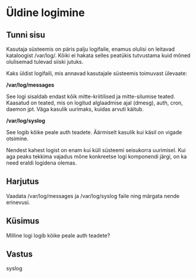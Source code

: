 ﻿# Üldine logimine

## Tunni sisu

Kasutaja süsteemis on päris palju logifaile, enamus olulisi on leitavad kataloogist /var/log/. Kõiki ei hakata selles peatükis tutvustama kuid mõned olulisemad tulevad siiski jutuks.

Kaks üldist logifaili, mis annavad kasutajale süsteemis toimuvast ülevaate:

<b>/var/log/messages</b>

See logi sisaldab endast kõik mitte-kriitilised ja mitte-silumise teated. Kaasatud on teated, mis on logitud alglaadmise ajal (dmesg), auth, cron, daemon jpt. Väga kasulik uurimaks, kuidas arvuti käitub.

<b>/var/log/syslog</b>

See logib kõike peale auth teadete. Äärmiselt kasulik kui käsil on vigade otsimine.

Nendest kahest logist on enam kui küll süsteemi seisukorra uurimisel. Kui aga peaks tekkima vajadus mõne konkreetse logi komponendi järgi, on ka need eraldi logidena olemas.

## Harjutus

Vaadata /var/log/messages ja /var/log/syslog faile ning märgata nende erinevusi.

## Küsimus

Milline logi logib kõike peale auth teadete?

## Vastus

syslog
